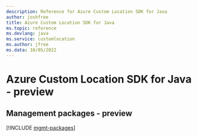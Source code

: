 ```yaml
---
description: Reference for Azure Custom Location SDK for Java
author: joshfree
title: Azure Custom Location SDK for Java
ms.topic: reference
ms.devlang: java
ms.service: customlocation
ms.author: jfree
ms.data: 10/05/2022
---
```

# Azure Custom Location SDK for Java - preview

## Management packages - preview
[!INCLUDE [mgmt-packages](custom-location-mgmt-index.md)]